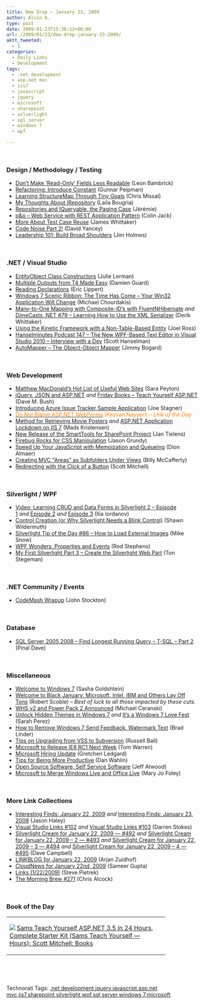 ```yaml
---
title: Dew Drop – January 23, 2009
author: Alvin A.
type: post
date: 2009-01-23T15:36:13+00:00
url: /2009/01/23/dew-drop-january-23-2009/
aktt_tweeted:
  - 1
categories:
  - Daily Links
  - Development
tags:
  - .net development
  - asp.net mvc
  - iis7
  - javascript
  - jquery
  - microsoft
  - sharepoint
  - silverlight
  - sql server
  - windows 7
  - wpf

---
```

&#160;

### Design / Methodology / Testing

  * <a target="_blank" href="http://www.secretgeek.net/readonly_gray.asp">Don&#8217;t Make &#8216;Read-Only&#8217; Fields Less Readable</a> (Leon Bambrick)
  * <a target="_blank" href="http://weblogs.asp.net/gunnarpeipman/archive/2009/01/22/refactoring-introduce-constant.aspx">Refactoring: Introduce Constant</a> (Gunnar Peipman)
  * <a target="_blank" href="http://www.lostechies.com/blogs/chrismissal/archive/2009/01/22/learning-structuremap-through-tiny-goals.aspx">Learning StructureMap Through Tiny Goals</a> (Chris Missal)
  * <a target="_blank" href="http://www.noctovis.net/blog/index.php/2009/01/22/my-thoughts-about-irepository/">My Thoughts About IRepository</a> (Laila Bougria)
  * <a target="_blank" href="http://www.thinkbeforecoding.com/post/2009/01/19/Repositories-and-IQueryable-the-paging-case">Repositories and IQueryable, the Paging Case</a> (Jérémie)
  * <a target="_blank" href="http://colinjack.blogspot.com/2009/01/p-web-service-with-rest-application.html">p&p &#8211; Web Service with REST Application Pattern</a> (Colin Jack)
  * <a target="_blank" href="http://blogs.msdn.com/james_whittaker/archive/2009/01/22/more-about-test-case-reuse.aspx">More About Test Case Reuse</a> (James Whittaker)
  * <a target="_blank" href="http://www.david-yancey.com/blog/index.php/2009/01/23/code-noise-part-2/">Code Noise Part 2!</a> (David Yancey)
  * <a target="_blank" href="http://frazzleddad.blogspot.com/2009/01/leadership-101-build-broad-shoulders.html">Leadership 101: Build Broad Shoulders</a> (Jim Holmes)

&#160;

### .NET / Visual Studio

  * <a target="_blank" href="http://www.thedatafarm.com/blog/2009/01/22/EntityObjectClassConstructors.aspx">EntityObject Class Constructors</a> (Julie Lerman)
  * <a target="_blank" href="http://damieng.com/blog/2009/01/22/multiple-outputs-from-t4-made-easy">Multiple Outputs from T4 Made Easy</a> (Damien Guard)
  * <a target="_blank" href="http://blogs.msdn.com/ericlippert/archive/2009/01/22/reading-declarations.aspx">Reading Declarations</a> (Eric Lippert)
  * <a target="_blank" href="http://www.codeproject.com/KB/miscctrl/rib.aspx">Windows 7 Scenic Ribbon: The Time Has Come &#8211; Your Win32 Application Will Change</a> (Michael Chourdakis)
  * <a target="_blank" href="http://devlicio.us/blogs/derik_whittaker/archive/2009/01/22/many-to-one-mapping-with-composite-id-s-with-fluentnhibernate.aspx">Many-to-One Mapping with Composite-ID&#8217;s with FluentNHibernate</a>&#160;_and_ <a target="_blank" href="http://www.dimecasts.net/Casts/CastDetails/79">DimeCasts .NET #79 &#8211; Learning How to Use the XML Serializer</a> (Derik Whittaker)
  * <a target="_blank" href="http://www.rosscode.com/blog/index.php?title=using_the_kinetic_framework_with_a_non_t&more=1&c=1&tb=1&pb=1">Using the Kinetic Framework with a Non-Table-Based Entity</a> (Joel Ross)
  * <a target="_blank" href="http://www.hanselman.com/blog/HanselminutesPodcast147TheNewWPFbasedTextEditorInVisualStudio2010InterviewWithADev.aspx">Hanselminutes Podcast 147 &#8211; The New WPF-Based Text Editor in Visual Studio 2010 &#8211; Interview with a Dev</a> (Scott Hanselman)
  * <a target="_blank" href="http://www.lostechies.com/blogs/jimmy_bogard/archive/2009/01/22/automapper-the-object-object-mapper.aspx">AutoMapper &#8211; The Object-Object Mapper</a> (Jimmy Bogard)

&#160;

### Web Development

  * <a target="_blank" href="http://fyi.oreilly.com/2009/01/matthew-macdonalds-hot-list-of.html">Matthew MacDonald&#8217;s Hot List of Useful Web Sites</a> (Sara Peyton)
  * <a target="_blank" href="http://dotnet.dzone.com/news/jquery-json-and-aspnet">jQuery, JSON and ASP.NET</a>&#160;_and_&#160;<a target="_blank" href="http://blog.dmbcllc.com/2009/01/23/friday-books-teach-yourself-aspnet/">Friday Books &#8211; Teach Yourself ASP.NET</a> (Dave M. Bush)
  * <a target="_blank" href="http://www.misfitgeek.com/2009/01/22/IntroducingAzureIssueTrackerSampleApplication.aspx">Introducing Azure Issue Tracker Sample Application</a> (Joe Stagner)
  * <a target="_blank" href="http://nayyeri.net/blog/do-not-blame-asp-net-webforms/"><font color="#ff8000">Do Not Blame ASP.NET WebForms</font></a> <font color="#ff8000">(Keyvan Nayyeri) <em>– Link of the Day</em></font>
  * <a target="_blank" href="http://blog.madskristensen.dk/post/Method-for-retrieving-movie-posters.aspx">Method for Retrieving Movie Posters</a>&#160;_and_&#160;<a target="_blank" href="http://blog.madskristensen.dk/post/ASPNET-application-lockdown-on-IIS-7.aspx">ASP.NET Application Lockdown on IIS 7</a> (Mads Kristensen)
  * <a target="_blank" href="http://weblogs.asp.net/jan/archive/2009/01/22/new-release-of-the-smarttools-for-sharepoint-project.aspx">New Release of the SmartTools for SharePoint Project</a> (Jan Tielens)
  * <a target="_blank" href="http://elegantcode.com/2009/01/22/firebug-rocks-for-css-manipulation/">Firebug Rocks for CSS Manipulation</a> (Jason Grundy)
  * <a target="_blank" href="http://ajaxian.com/archives/speed-up-your-javascript-with-memoization">Speed Up Your JavaScript with Memoization and Queueing</a> (Dion Almaer)
  * <a target="_blank" href="http://devlicio.us/blogs/billy_mccafferty/archive/2009/01/22/mvc-quot-areas-quot-as-hierarchical-subfolders-under-views.aspx">Creating MVC "Areas" as Subfolders Under Views</a> (Billy McCafferty)
  * <a target="_blank" href="http://scottonwriting.net/sowblog/posts/13672.aspx">Redirecting with the Click of a Button</a> (Scott Mitchell)

&#160;

### Silverlight / WPF

  * <a target="_blank" href="http://www.silverlightshow.net/items/Learning-CRUD-and-Data-Forms-in-Silverlight-2-.aspx">Video: Learning CRUD and Data Forms in Silverlight 2 &#8211; Episode 1</a>&#160;_and_&#160;<a target="_blank" href="http://www.silverlightshow.net/items/Video-Learning-CRUD-and-Data-Forms-in-Silverlight-2-Episode-2.aspx">Episode 2</a>&#160;_and_ <a target="_blank" href="http://www.silverlightshow.net/items/Video-Learning-CRUD-and-Data-Forms-in-Silverlight-2-Episode-3.aspx">Episode 3</a> (Ilia Iordanov)
  * <a target="_blank" href="http://wildermuth.com/2009/01/22/Custom_Control_Creation_(or_Why_Silverlight_Needs_a_Blink_Control)">Control Creation (or Why Silverlight Needs a Blink Control)</a> (Shawn Wildermuth)
  * <a target="_blank" href="http://silverlight.net/blogs/msnow/archive/2009/01/22/silverlight-tip-of-the-day-86-how-to-load-external-images.aspx">Silverlight Tip of the Day #86 &#8211; How to Load External Images</a> (Mike Snow)
  * <a target="_blank" href="http://www.devx.com/dotnet/Article/40650?trk=DXRSS_DOTNET">WPF Wonders: Properties and Events</a> (Rod Stephens)
  * <a target="_blank" href="http://www.tonstegeman.com/Blog/Lists/Posts/Post.aspx?List=70640fe5-28d9-464f-b1c9-91e07c8f7e47&ID=96">My First Silverlight Part 3 &#8211; Create the Silverlight Web Part</a> (Ton Stegeman)

&#160;

### .NET Community / Events

  * <a target="_blank" href="http://riathoughts.com/blog/codemash-wrapup/">CodeMash Wrapup</a> (John Stockton)

&#160;

### Database

  * <a target="_blank" href="http://blog.sqlauthority.com/2009/01/23/sql-server-2008-2005-find-longest-running-query-tsql-part-2/">SQL Server 2005,2008 &#8211; Find Longest Running Query &#8211; T-SQL &#8211; Part 2</a> (Pinal Dave)

&#160;

### Miscellaneous

  * <a target="_blank" href="http://dotnet.dzone.com/news/welcome-windows-7">Welcome to Windows 7</a> (Sasha Goldshtein)
  * <a target="_blank" href="http://scobleizer.com/2009/01/22/welcome-to-black-january-microsoft-intel-ibm-and-others-lay-off-tons/">Welcome to Black January: Microsoft, Intel, IBM and Others Lay Off Tons</a> (Robert Scoble) – _Best of luck to all those impacted by these cuts._
  * <a target="_blank" href="http://codecapers.blogspot.com/2009/01/whs-v2-and-power-pack-2-announced.html">WHS v2 and Power Pack 2 Announced</a> (Michael Ceranski)
  * <a target="_blank" href="http://on10.net/blogs/sarahintampa/Unlock-Hidden-Themes-in-Windows-7/">Unlock Hidden Themes in Windows 7</a>&#160;_and_&#160;<a target="_blank" href="http://www.sarahintampa.com/sarah/2009/01/22/its-a-windows-7-love-fest.html">It&#8217;s a Windows 7 Love Fest</a> (Sarah Perez)
  * <a target="_blank" href="http://www.downloadsquad.com/2009/01/22/how-to-remove-windows-7-send-feedback-watermark-text/">How to Remove Windows 7 Send Feedback, Watermark Text</a> (Brad Linder)
  * <a target="_blank" href="http://www.caffeinatedcoder.com/tips-on-upgrade-from-vss-to-subversion/">Tips on Upgrading from VSS to Subversion</a> (Russell Ball)
  * <a target="_blank" href="http://www.neowin.net/news/main/09/01/22/microsoft-to-release-ie8-rc1-next-week">Microsoft to Release IE8 RC1 Next Week</a> (Tom Warren)
  * <a target="_blank" href="http://microsoftjobsblog.com/blog/microsoft-hiring-update/">Microsoft Hiring Update</a> (Gretchen Ledgard)
  * <a target="_blank" href="http://weblogs.asp.net/dwahlin/archive/2009/01/22/tips-for-being-more-productive.aspx">Tips for Being More Productive</a> (Dan Wahlin)
  * <a target="_blank" href="http://www.codinghorror.com/blog/archives/001215.html">Open Source Software, Self Service Software</a> (Jeff Atwood)
  * <a target="_blank" href="http://blogs.zdnet.com/microsoft/?p=1837">Microsoft to Merge Windows Live and Office Live</a> (Mary Jo Foley)

&#160;

### More Link Collections

  * <a target="_blank" href="http://jasonhaley.com/blog/archive/2009/01/22/142766.aspx">Interesting Finds: January 22, 2009</a>&#160;_and_&#160;<a target="_blank" href="http://jasonhaley.com/blog/archive/2009/01/23/142769.aspx">Interesting Finds: January 23, 2009</a> (Jason Haley)
  * <a target="_blank" href="http://visualstudiohacks.com/blog/visual-studio-links-102/">Visual Studio Links #102</a>&#160;_and_&#160;<a target="_blank" href="http://visualstudiohacks.com/blog/visual-studio-links-103/">Visual Studio Links #103</a> (Darren Stokes)
  * <a target="_blank" href="http://geekswithblogs.net/WynApseTechnicalMusings/archive/2009/01/22/128916.aspx">Silverlight Cream for January 22, 2009 &#8212; #492</a>&#160;_and_&#160;<a target="_blank" href="http://geekswithblogs.net/WynApseTechnicalMusings/archive/2009/01/22/128917.aspx">Silverlight Cream for January 22, 2009 &#8211; 2 &#8212; #493</a> _and_&#160;<a target="_blank" href="http://geekswithblogs.net/WynApseTechnicalMusings/archive/2009/01/22/128919.aspx">Silverlight Cream for January 22, 2009 &#8211; 3 &#8212; #494</a> _and_&#160;<a target="_blank" href="http://geekswithblogs.net/WynApseTechnicalMusings/archive/2009/01/22/128927.aspx">Silverlight Cream for January 22, 2009 &#8211; 4 &#8212; #495</a> (Dave Campbell)
  * <a target="_blank" href="http://www.arjansworld.com/2009/01/22/linkblog-for-january-22-2009/">LINKBLOG for January 22, 2009</a> (Arjan Zuidhof)
  * <a target="_blank" href="http://www.cloudave.com/link/cloudnews-for-january-22nd-2009">CloudNews for January 22nd, 2009</a> (Sameer Gupta)
  * <a target="_blank" href="http://spietrek.blogspot.com/2009/01/links-1222009.html">Links (1/22/2009)</a> (Steve Pietrek)
  * <a target="_blank" href="http://blog.cwa.me.uk/2009/01/23/the-morning-brew-271/">The Morning Brew #271</a> (Chris Alcock)

&#160;

### Book of the Day

<div style="padding-bottom: 0px; margin: 0px; padding-left: 0px; padding-right: 0px; display: inline; float: none; padding-top: 0px" id="scid:7dc1bd33-94bd-46fd-a20b-0131235bcd47:8b0b2bae-c750-419b-b140-53e692f56a19" class="wlWriterEditableSmartContent">
  <table cellspacing="0" cellpadding="2" width="400" border="0" unselectable="on">
    <tr>
      <td valign="top" width="400">
        <p>
          <a title="Sams Teach Yourself ASP.NET 3.5 in 24 Hours, Complete Starter Kit (Sams Teach Yourself -- Hours): Scott Mitchell: Books" href="http://www.amazon.com/exec/obidos/ASIN/0672329972/alvinashcraft-20"><img data-recalc-dims="1" decoding="async" src="https://i0.wp.com/images.amazon.com/images/P/0672329972.01.MZZZZZZZ.jpg?w=660" border="0" align="left" style="float:left" />Sams Teach Yourself ASP.NET 3.5 in 24 Hours, Complete Starter Kit (Sams Teach Yourself &#8212; Hours): Scott Mitchell: Books</a>
        </p>
      </td>
    </tr>
  </table>
</div>

&#160;

<div style="padding-bottom: 0px; margin: 0px; padding-left: 0px; padding-right: 0px; display: inline; float: none; padding-top: 0px" id="scid:C16BAC14-9A3D-4c50-9394-FBFEF7A93539:7939d8f2-383e-48ca-a10e-4cd42f297eb2" class="wlWriterEditableSmartContent">
  <!--dotnetkickit-->
</div>

&#160;

<div style="padding-bottom: 0px; margin: 0px; padding-left: 0px; padding-right: 0px; display: inline; float: none; padding-top: 0px" id="scid:0767317B-992E-4b12-91E0-4F059A8CECA8:6298eec7-ecec-4962-8b8a-b62672244a96" class="wlWriterEditableSmartContent">
  Technorati Tags: <a href="http://technorati.com/tags/.net+development" rel="tag">.net development</a>,<a href="http://technorati.com/tags/jquery" rel="tag">jquery</a>,<a href="http://technorati.com/tags/javascript" rel="tag">javascript</a>,<a href="http://technorati.com/tags/asp.net+mvc" rel="tag">asp.net mvc</a>,<a href="http://technorati.com/tags/iis7" rel="tag">iis7</a>,<a href="http://technorati.com/tags/sharepoint" rel="tag">sharepoint</a>,<a href="http://technorati.com/tags/silverlight" rel="tag">silverlight</a>,<a href="http://technorati.com/tags/wpf" rel="tag">wpf</a>,<a href="http://technorati.com/tags/sql+server" rel="tag">sql server</a>,<a href="http://technorati.com/tags/windows+7" rel="tag">windows 7</a>,<a href="http://technorati.com/tags/microsoft" rel="tag">microsoft</a>
</div>